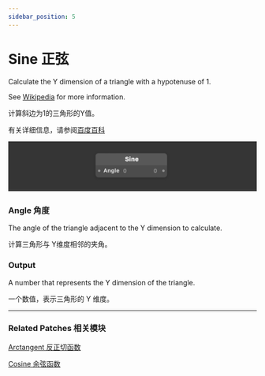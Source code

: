 ```yaml
---
sidebar_position: 5
---
```


# Sine 正弦

Calculate the Y dimension of a triangle with a hypotenuse of 1.

See [Wikipedia](https://en.wikipedia.org/wiki/Trigonometric_functions) for more information.

计算斜边为1的三角形的Y值。

有关详细信息，请参阅[百度百科](https://link.jianshu.com/?t=http://baike.baidu.com/link?url=LHHVermrOYp8XKHATVvRg21Vj4eRaCXqGk6RoMr0_0rDuUUbseZeTiQIiRIBGbTHugB_2noAlJhOXBqO5L9NF31T669u77XzjiBM7X1XGELJgca6XgAsz0sNsWxNluEePz5-lfBVeMDS3Zho-q2vwa)

![Image](./../../../static/img/docs/Math/sine.png)

### Angle 角度

The angle of the triangle adjacent to the Y dimension to calculate.

计算三角形与 Y维度相邻的夹角。

### Output

A number that represents the Y dimension of the triangle.

一个数值，表示三角形的 Y 维度。

------

### Related Patches 相关模块

[Arctangent 反正切函数](./Arctangent.md)

[Cosine 余弦函数](./Cosine.md)
